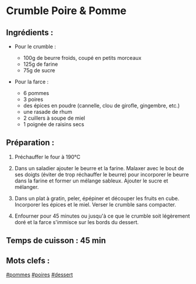 Crumble Poire & Pomme
=====================

Ingrédients :
-------------

* Pour le crumble :

   - 100g de beurre froids, coupé en petits morceaux
   - 125g de farine
   - 75g de sucre

* Pour la farce :

   - 6 pommes
   - 3 poires
   - des épices en poudre (cannelle, clou de girofle, gingembre, etc.)
   - une rasade de rhum
   - 2 cuillers à soupe de miel
   - 1 poignée de raisins secs

Préparation :
-------------

1. Préchauffer le four à 190°C

2. Dans un saladier ajouter le beurre et la farine. Malaxer avec le bout
   de ses doigts (éviter de trop réchauffer le beurre) pour incorporer le
   beurre dans la farine et former un mélange sableux. Ajouter le sucre et
   mélanger.

3. Dans un plat à gratin, peler, épépiner et découper les fruits en cube.
   Incorporer les épices et le miel. Verser le crumble sans compacter.

4. Enfourner pour 45 minutes ou jusqu'à ce que le crumble soit légèrement
   doré et la farce s'immisce sur les bords du dessert.

Temps de cuisson : 45 min
-------------------------


Mots clefs :
------------

[#pommes](index.pommes.html)
[#poires](index.poires.html)
[#dessert](index.dessert.html)
